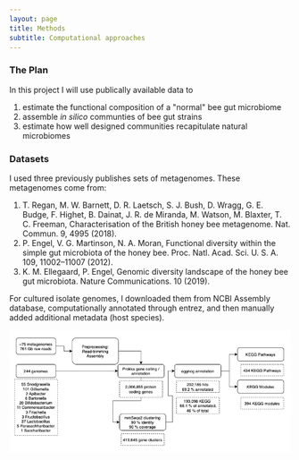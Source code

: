 ```yaml
---
layout: page
title: Methods
subtitle: Computational approaches
---
```


### The Plan
In this project I will use publically available data to 
1. estimate the functional composition of a "normal" bee gut microbiome 
2. assemble *in silico* communties of bee gut strains 
3. estimate how well designed communities recapitulate natural microbiomes  

### Datasets
I used three previously publishes sets of metagenomes. These metagenomes come from:
1. T. Regan, M. W. Barnett, D. R. Laetsch, S. J. Bush, D. Wragg, G. E. Budge, F. Highet, B. Dainat, J. R. de Miranda, M. Watson, M. Blaxter, T. C. Freeman, Characterisation of the British honey bee metagenome. Nat. Commun. 9, 4995 (2018). 
1. P. Engel, V. G. Martinson, N. A. Moran, Functional diversity within the simple gut microbiota of the honey bee. Proc. Natl. Acad. Sci. U. S. A. 109, 11002–11007 (2012).
1. K. M. Ellegaard, P. Engel, Genomic diversity landscape of the honey bee gut microbiota. Nature Communications. 10 (2019).

For cultured isolate genomes, I downloaded them from NCBI Assembly database, computationally annotated through entrez, and then manually added additional metadata (host species).

![workflow](assets/img/workflow.png)
